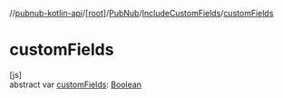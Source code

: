 //[pubnub-kotlin-api](../../../../index.md)/[[root]](../../index.md)/[PubNub](../index.md)/[IncludeCustomFields](index.md)/[customFields](custom-fields.md)

# customFields

[js]\
abstract var [customFields](custom-fields.md): [Boolean](https://kotlinlang.org/api/latest/jvm/stdlib/kotlin/-boolean/index.html)

